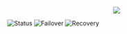 


<p align="center">
  <img src="https://readme-typing-svg.herokuapp.com?size=22&duration=4000&color=00C7B7&center=true&vCenter=true&width=650&lines=High+Availability+%2F+Digestor+Recovery;Always+On" />
</p>

![Status](https://img.shields.io/badge/Uptime-99.99%25-brightgreen)
![Failover](https://img.shields.io/badge/Failover-Auto-blue)
![Recovery](https://img.shields.io/badge/Recovery-Instant-orange)
